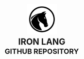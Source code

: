<h1 align="center">
    <picture>
        <source media="(prefers-color-scheme: dark)" srcset="https://raw.githubusercontent.com/ironlang/.github/refs/heads/main/profile/assets/iron-lang-horse-dark-logo.png">
        <img width="99" height="auto" alt="Iron Language" src="https://raw.githubusercontent.com/ironlang/.github/refs/heads/main/profile/assets/iron-lang-horse-logo.png">
    </picture>
    <br>
    <b>IRON LANG</b>
    <br>
    <sup>
        GITHUB REPOSITORY
    </sup>
    <br>
</h1>

